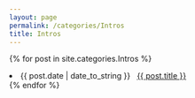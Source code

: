 ```yaml
---
layout: page
permalink: /categories/Intros
title: Intros
---
```


{% for post in site.categories.Intros %}
 <li><span>{{ post.date | date_to_string }}</span> &nbsp; <a href="{{ post.url }}">{{ post.title }}</a></li>
{% endfor %}
